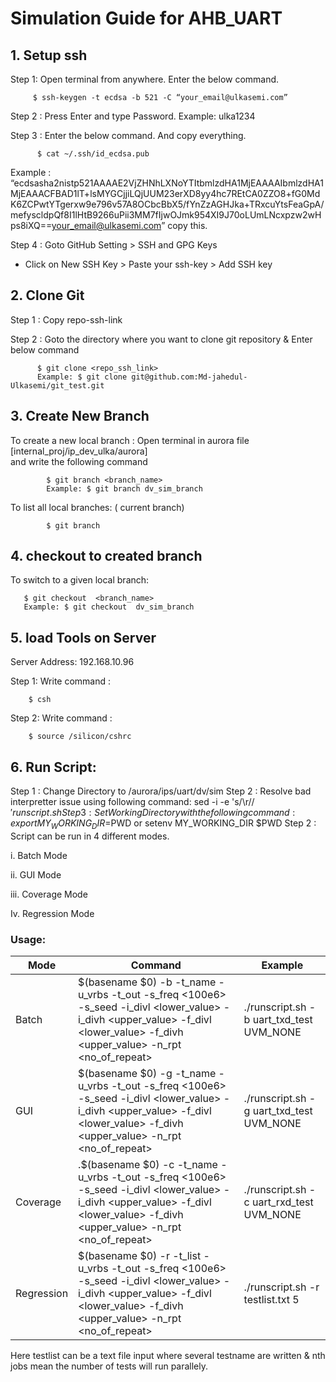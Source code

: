 # Simulation Guide for AHB_UART


## 1. Setup ssh

 Step 1: Open terminal from anywhere. Enter the below command.
 
         $ ssh-keygen -t ecdsa -b 521 -C “your_email@ulkasemi.com”
          
 Step 2 :  Press Enter and type Password. 
           Example: ulka1234
           
 Step 3 : Enter the below command. And copy everything.
 
          $ cat ~/.ssh/id_ecdsa.pub
    
Example : 
“ecdsasha2nistp521AAAAE2VjZHNhLXNoYTItbmlzdHA1MjEAAAAIbmlzdHA1MjEAAACFBAD1lT+lsMYGCjjiLQjUUM23erXD8yy4hc7REtCA0ZZO8+fG0MdK6ZCPwtYTgerxw9e796v57A8OCbcBbX5/fYnZzAGHJka+TRxcuYtsFeaGpA/mefyscldpQf8I1lHtB9266uPii3MM7fIjwOJmk954XI9J70oLUmLNcxpzw2wHps8iXQ==your_email@ulkasemi.com”  copy this.

Step 4 : Goto GitHub Setting > SSH and GPG Keys 

+ Click on New  SSH Key > Paste your ssh-key > Add SSH key

## 2. Clone Git

Step 1 : Copy repo-ssh-link 

Step 2 :  Goto the directory where you want to clone git repository & Enter below command

          $ git clone <repo_ssh_link>          
          Example: $ git clone git@github.com:Md-jahedul-Ulkasemi/git_test.git


## 3. Create New Branch

To create a new local branch : Open terminal in aurora file [internal_proj/ip_dev_ulka/aurora]                                                   
and write the following command
      
            $ git branch <branch_name>
            Example: $ git branch dv_sim_branch
     
To list all local branches: ( current branch)
      
            $ git branch

## 4. checkout to created branch

To switch to a given local branch:
     
       $ git checkout  <branch_name>
       Example: $ git checkout  dv_sim_branch
     
## 5. load Tools on Server

 Server Address: 192.168.10.96
 
 Step 1: Write command : 
 
        $ csh 
 
 Step 2: Write command : 
 
        $ source /silicon/cshrc
 
## 6. Run Script: 

Step 1 : Change Directory to /aurora/ips/uart/dv/sim
Step 2 : Resolve bad interpretter issue using following command:
            sed -i -e 's/\r$//' runscript.sh
Step 3 : Set Working Directory with the following command:
             export MY_WORKING_DIR=$PWD or setenv MY_WORKING_DIR $PWD
Step 2 : Script can be run in 4 different modes. 

 i.  Batch Mode
 
 ii. GUI Mode
 
 iii. Coverage Mode
 
 Iv. Regression Mode
 
### Usage:

| Mode       |          Command                               | Example | 
|------------|------------------------------------------------|---------|
| Batch      | $(basename $0) -b -t_name <testname> -u_vrbs <verbosity> -t_out <timeout> -s_freq <100e6> -s_seed <seed> -i_divl <lower_value> -i_divh <upper_value> -f_divl <lower_value> -f_divh <upper_value> -n_rpt <no_of_repeat> | ./runscript.sh -b  uart_txd_test  UVM_NONE |
| GUI        | $(basename $0) -g -t_name <testname> -u_vrbs <verbosity> -t_out <timeout> -s_freq <100e6> -s_seed <seed> -i_divl <lower_value> -i_divh <upper_value> -f_divl <lower_value> -f_divh <upper_value> -n_rpt <no_of_repeat> | ./runscript.sh -g  uart_txd_test  UVM_NONE |
| Coverage   | .$(basename $0) -c -t_name <testname> -u_vrbs <verbosity> -t_out <timeout> -s_freq <100e6> -s_seed <seed> -i_divl <lower_value> -i_divh <upper_value> -f_divl <lower_value> -f_divh <upper_value> -n_rpt <no_of_repeat> | ./runscript.sh -c  uart_rxd_test  UVM_NONE |
| Regression | $(basename $0) -r -t_list <testlist> -u_vrbs <verbosity> -t_out <timeout> -s_freq <100e6> -s_seed <seed> -i_divl <lower_value> -i_divh <upper_value> -f_divl <lower_value> -f_divh <upper_value> -n_rpt <no_of_repeat> |  ./runscript.sh -r testlist.txt 5 |
    
Here testlist can be a text file input where several testname are written
& nth jobs mean the number of tests will run parallely. 


